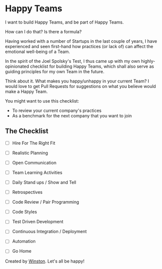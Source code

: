# Happy Teams

I want to build Happy Teams, and be part of Happy Teams. 

How can I do that? Is there a formula?

Having worked with a number of Startups in the last couple of years,
I have experienced and seen first-hand how practices (or lack of) can affect the emotional well-being of a Team.

In the spirit of the Joel Spolsky's Test, 
I thus came up with my own highly-opinionated checklist for building Happy Teams,
which shall also serve as guiding principles for my own Team in the future.

Think about it. What makes you happy/unhappy in your current Team?
I would love to get Pull Requests for suggestions on what you believe would make a Happy Team.

You might want to use this checklist:

- To review your current company's practices
- As a benchmark for the next company that you want to join

## The Checklist

- [ ] Hire For The Right Fit
- [ ] Realistic Planning
- [ ] Open Communication
- [ ] Team Learning Activities
- [ ] Daily Stand ups / Show and Tell
- [ ] Retrospectives
- [ ] Code Review / Pair Programming
- [ ] Code Styles
- [ ] Test Driven Development
- [ ] Continuous Integration / Deployment
- [ ] Automation
- [ ] Go Home


Created by [Winston](https://twitter.com/winstonyw). Let's all be happy!